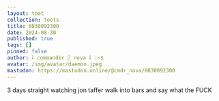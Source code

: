 ```yaml
---
layout: toot
collection: toots
title: 0830092300
date: 2024-08-30
published: true
tags: []
pinned: false
author: ⸸ commander ░ nova ⸸ :~$
avatar: /img/avatar/daemon.jpeg
mastodon: https://mastodon.online/@cmdr_nova/0830092300
---
```


3 days straight watching jon taffer walk into bars and say what the FUCK

